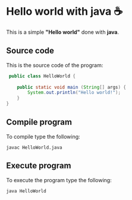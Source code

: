
# Hello world with java :coffee:

 This is a simple **"Hello world"** done with **java**.
 
 ## Source code
 
 This is the source code of the program:
 
```java
 public class HelloWorld {
	
	public static void main (String[] args) {
		System.out.println("Hello world!");
	}
}
```
 
 
 
 
## Compile program
 To compile type the following:
 ```console
 javac HelloWorld.java
 ```
 
 ## Execute program
 
 To execute the program type the following:
 
 ```console
 java HelloWorld
 ```
 
